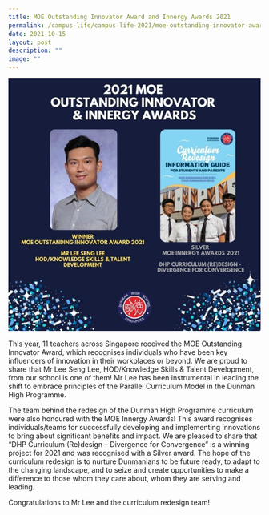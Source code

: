 ```yaml
---
title: MOE Outstanding Innovator Award and Innergy Awards 2021
permalink: /campus-life/campus-life-2021/moe-outstanding-innovator-award-and-innergy-awards-2021/
date: 2021-10-15
layout: post
description: ""
image: ""
---
```

![](/images/innergyjpge1634266926810.jpg)

This year, 11 teachers across Singapore received the MOE Outstanding Innovator Award, which recognises individuals who have been key influencers of innovation in their workplaces or beyond. We are proud to share that Mr Lee Seng Lee, HOD/Knowledge Skills & Talent Development, from our school is one of them! Mr Lee has been instrumental in leading the shift to embrace principles of the Parallel Curriculum Model in the Dunman High Programme.

The team behind the redesign of the Dunman High Programme curriculum were also honoured with the MOE Innergy Awards! This award recognises individuals/teams for successfully developing and implementing innovations to bring about significant benefits and impact. We are pleased to share that “DHP Curriculum (Re)design – Divergence for Convergence” is a winning project for 2021 and was recognised with a Silver award. The hope of the curriculum redesign is to nurture Dunmanians to be future ready, to adapt to the changing landscape, and to seize and create opportunities to make a difference to those whom they care about, whom they are serving and leading.

Congratulations to Mr Lee and the curriculum redesign team!